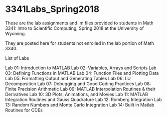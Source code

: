 # 3341Labs_Spring2018

These are the lab assignments and .m files provided to students in 
Math 3341: Intro to Scientific Computing, Spring 2018
at the University of Wyoming.

They are posted here for students not enrolled in the lab portion of
Math 3340.

List of Labs

Lab 01: Introduction to MATLAB
Lab 02: Variables, Arrays and Scripts
Lab 03: Defining Functions in MATLAB
Lab 04: Function Files and Plotting Data
Lab 05: Formatting Output and Generating Tables
Lab 06: LU Decomposition
Lab 07: Debugging and Good Coding Practices
Lab 08: Finite Precision Arithmetic
Lab 09: MATLAB Interpolation Routines & their Derivatives
Lab 10: 3D Plots, Animations, and Movies
Lab 11: MATLAB Integration Routines and Gauss Quadrature
Lab 12: Romberg Integration
Lab 13: Random Numbers and Monte Carlo Integration
Lab 14: Built in Matlab Routines for ODEs
